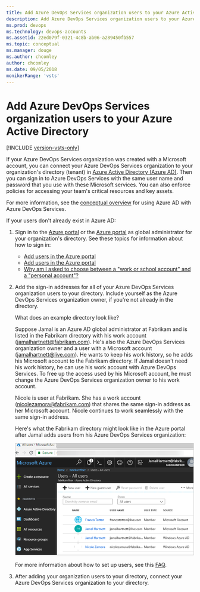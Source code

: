 ```yaml
---
title: Add Azure DevOps Services organization users to your Azure Active Directory
description: Add Azure DevOps Services organization users to your Azure Active Directory
ms.prod: devops
ms.technology: devops-accounts
ms.assetid: 22ed079f-0321-4c8b-ab06-a289450fb557
ms.topic: conceptual
ms.manager: douge
ms.author: chcomley
author: chcomley
ms.date: 09/05/2018
monikerRange: 'vsts'
---
```


<a name="SetUpCurrentUsers"></a>

# Add Azure DevOps Services organization users to your Azure Active Directory

[!INCLUDE [version-vsts-only](../../_shared/version-vsts-only.md)]

If your Azure DevOps Services organization was created with a Microsoft account, you can connect your Azure DevOps Services organization to your organization's directory (tenant) in [Azure Active Directory (Azure AD)](https://azure.microsoft.com/documentation/articles/active-directory-whatis/). Then you can sign in to Azure DevOps Services with the same user name and password that you use with these Microsoft services. You can also enforce policies for accessing your team's critical resources and key assets.

For more information, see the [conceptual overview](access-with-azure-ad.md) for using Azure AD with Azure DevOps Services.

If your users don't already exist in Azure AD:

1. Sign in to the [Azure portal](https://manage.windowsazure.com/) or the [Azure portal](https://portal.azure.com) as global administrator for your organization's directory. See these topics for information about how to sign in:

   * [Add users in the Azure portal](https://docs.microsoft.com/azure/active-directory/active-directory-create-users)
   * [Add users in the Azure portal](https://docs.microsoft.com/azure/active-directory/active-directory-users-create-azure-portal)
   * [Why am I asked to choose between a "work or school account" and a "personal account"?](faq-azure-access.md#ChooseOrgAcctMSAcct)

2. Add the sign-in addresses for all of your Azure DevOps Services organization users to your directory. Include yourself as the Azure DevOps Services organization owner, if you're not already in the directory.

   What does an example directory look like?
  
   Suppose Jamal is an Azure AD global administrator at Fabrikam and is listed in the Fabrikam directory with his work account (jamalhartnett@fabrikam.com). He's also the Azure DevOps Services organization owner and a user with a Microsoft account (jamalhartnett@live.com). He wants to keep his work history, so he adds his Microsoft account to the Fabrikam directory. If Jamal doesn't need his work history, he can use his work account with Azure DevOps Services. To free up the access used by his Microsoft account, he must change the Azure DevOps Services organization owner to his work account.

   Nicole is user at Fabrikam. She has a work account (nicolezamora@fabrikam.com) that shares the same sign-in address as her Microsoft account. Nicole continues to work seamlessly with the same sign-in address.

   Here's what the Fabrikam directory might look like in the Azure portal after Jamal adds users from his Azure DevOps Services organization:
    
   ![Directory after adding users](_img/manage-work-access/azureaddmembers3.png)

   For more information about how to set up users, see this [FAQ](faq-azure-access.md#faq-users).

3. After adding your organization users to your directory, connect your Azure DevOps Services organization to your directory.

